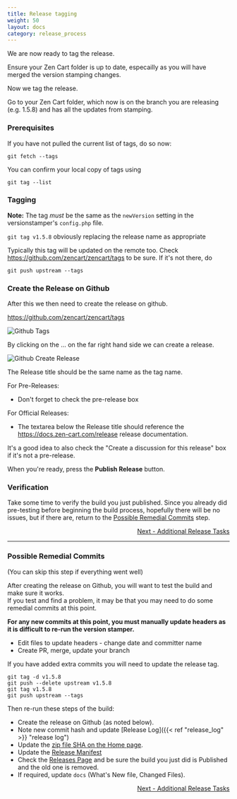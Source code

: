 ```yaml
---
title: Release tagging
weight: 50
layout: docs
category: release_process
---
```

We are now ready to tag the release.

Ensure your Zen Cart folder is up to date, especailly
as you will have merged the version stamping changes.

Now we tag the release.

Go to your Zen Cart folder, which now is on the branch you are releasing (e.g. 1.5.8) and has all the updates from stamping. 

### Prerequisites
If you have not pulled the current list of tags, do so now: 

```
git fetch --tags
```

You can confirm your local copy of tags using 

```
git tag --list
```

### Tagging 

**Note:** The tag *must* be the same as the `newVersion` setting in the versionstamper's `config.php` file. 

`git tag v1.5.8` obviously replacing the release name as appropriate

Typically this tag will be updated on the remote too.  Check 
https://github.com/zencart/zencart/tags to be sure.  If it's not there, do 

`git push upstream --tags`


### Create the Release on Github

After this we then need to create the release on github.

https://github.com/zencart/zencart/tags

![ Github Tags](/images/github-tags_page_zencart.png)

By clicking on the ... on the far right hand side we can create a release.

![Github Create Release](/images/github_create_release_zencart.png)


The Release title should be the same name as the tag name.

For Pre-Releases: 
- Don't forget to check the pre-release box 

For Official Releases: 
- The textarea below the Release title should reference the https://docs.zen-cart.com/release release documentation.

It's a good idea to also check the "Create a discussion for this release" box if it's not a pre-release. 

When you're ready, press the **Publish Release** button.

### Verification 
Take some time to verify the build you just published.  Since you already did pre-testing before beginning the build process, hopefully there will be no issues, but if there are, return to the [Possible Remedial Commits](/dev/release_process/release_tagging/#possible-remedial-commits) step. 


<div style="text-align:right;" id="next">
   <a class="btn btn-lg btn-primary mr-3 mb-4" href="/dev/release_process/additional_release_tasks/">
        Next - Additional Release Tasks<i class="fas fa-arrow-alt-circle-right ml-2"></i>
   </a>
</div>

<hr>

### Possible Remedial Commits 

(You can skip this step if everything went well)

After creating the release on Github, you will want to test the build and make sure it works.  
If you test and find a problem, 
it may be that you may need to do some remedial commits at this point.

**For any new commits at this point, you must manually update headers as 
it is difficult to re-run the version stamper.**

- Edit files to update headers - change date and committer name
- Create PR, merge, update your branch

If you have added extra commits you will need to update the release tag.

```
git tag -d v1.5.8
git push --delete upstream v1.5.8
git tag v1.5.8
git push upstream --tags
```

Then re-run these steps of the build: 
- Create the release on Github (as noted below). 
- Note new commit hash and update [Release Log]({{< ref "release_log" >}} "release log") 
- Update the [zip file SHA on the Home page](/dev/release_process/release_links/).
- Update the [Release Manifest](/dev/release_process/manifest/)
- Check the [Releases Page](https://github.com/zencart/zencart/releases) and be sure the build you just did is Published and the old one is removed.
- If required, update `docs` (What's New file, Changed Files).

<div style="text-align:right;" id="next">
   <a class="btn btn-lg btn-primary mr-3 mb-4" href="/dev/release_process/additional_release_tasks/">
        Next - Additional Release Tasks<i class="fas fa-arrow-alt-circle-right ml-2"></i>
   </a>
</div>

